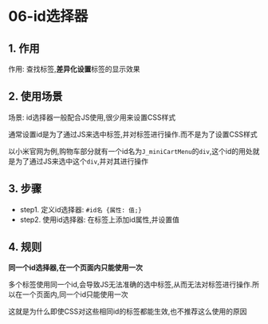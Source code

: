 # 06-id选择器

## 1. 作用

作用: 查找标签,**差异化设置**标签的显示效果

## 2. 使用场景

场景: id选择器一般配合JS使用,很少用来设置CSS样式

通常设置id是为了通过JS来选中标签,并对标签进行操作.而不是为了设置CSS样式

以小米官网为例,购物车部分就有一个id名为`J_miniCartMenu`的`div`,这个id的用处就是为了通过JS来选中这个`div`,并对其进行操作

## 3. 步骤

- step1. 定义id选择器: `#id名 {属性: 值;}`
- step2. 使用id选择器: 在标签上添加id属性,并设置值

## 4. 规则

**同一个id选择器,在一个页面内只能使用一次**

多个标签使用同一个id,会导致JS无法准确的选中标签,从而无法对标签进行操作.所以在一个页面内,同一个id只能使用一次

这就是为什么即使CSS对这些相同id的标签都能生效,也不推荐这么使用的原因

